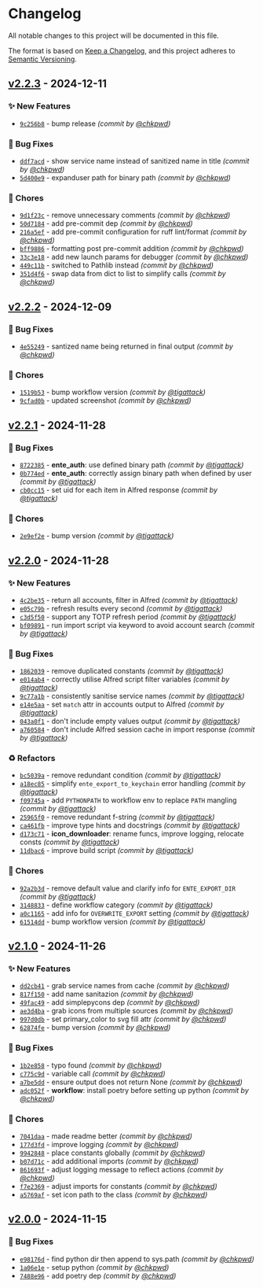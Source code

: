 # Changelog
All notable changes to this project will be documented in this file.

The format is based on [Keep a Changelog](https://keepachangelog.com/en/1.0.0/),
and this project adheres to [Semantic Versioning](https://semver.org/spec/v2.0.0.html).

## [v2.2.3] - 2024-12-11
### :sparkles: New Features
- [`9c256b8`](https://github.com/chkpwd/alfred-ente-auth/commit/9c256b8a249be6c21afe53276e1ae61cac452a95) - bump release *(commit by [@chkpwd](https://github.com/chkpwd))*

### :bug: Bug Fixes
- [`ddf7acd`](https://github.com/chkpwd/alfred-ente-auth/commit/ddf7acda15324e3637235c8d7c09d8824b04fe3b) - show service name instead of sanitized name in title *(commit by [@chkpwd](https://github.com/chkpwd))*
- [`5d400e9`](https://github.com/chkpwd/alfred-ente-auth/commit/5d400e9e0cc8f5b97f69d1c2b6804de212891acd) - expanduser path for binary path *(commit by [@chkpwd](https://github.com/chkpwd))*

### :wrench: Chores
- [`9d1f23c`](https://github.com/chkpwd/alfred-ente-auth/commit/9d1f23c8111ce10d50a3b178efef4229f6721acc) - remove unnecessary comments *(commit by [@chkpwd](https://github.com/chkpwd))*
- [`50d7184`](https://github.com/chkpwd/alfred-ente-auth/commit/50d718412d455f22fa13957d206911d17c3273ef) - add pre-commit dep *(commit by [@chkpwd](https://github.com/chkpwd))*
- [`216a5ef`](https://github.com/chkpwd/alfred-ente-auth/commit/216a5ef01a1f2c7551325a7eee4d05d9d7bc90b3) - add pre-commit configuration for ruff lint/format *(commit by [@chkpwd](https://github.com/chkpwd))*
- [`bff9886`](https://github.com/chkpwd/alfred-ente-auth/commit/bff98867abf93bf52047dabfc578d74c8598731c) - formatting post pre-commit addition *(commit by [@chkpwd](https://github.com/chkpwd))*
- [`33c3e18`](https://github.com/chkpwd/alfred-ente-auth/commit/33c3e18e8dadf40c0ec842d6e648a1e86b02bd70) - add new launch params for debugger *(commit by [@chkpwd](https://github.com/chkpwd))*
- [`449c11b`](https://github.com/chkpwd/alfred-ente-auth/commit/449c11b2103f6822ac682667c7dc1c56e0360b36) - switched to Pathlib instead *(commit by [@chkpwd](https://github.com/chkpwd))*
- [`351d4f6`](https://github.com/chkpwd/alfred-ente-auth/commit/351d4f6d86617f92c8318d581888a78f84f9a7e6) - swap data from dict to list to simplify calls *(commit by [@chkpwd](https://github.com/chkpwd))*


## [v2.2.2] - 2024-12-09
### :bug: Bug Fixes
- [`4e55249`](https://github.com/chkpwd/alfred-ente-auth/commit/4e552497d626e6547968bc34da7bb8ac3f5e7ac7) - santized name being returned in final output *(commit by [@chkpwd](https://github.com/chkpwd))*

### :wrench: Chores
- [`1519b53`](https://github.com/chkpwd/alfred-ente-auth/commit/1519b537e15a5474a6566001c1e4e798ee57e7a4) - bump workflow version *(commit by [@tigattack](https://github.com/tigattack))*
- [`9cfad0b`](https://github.com/chkpwd/alfred-ente-auth/commit/9cfad0bce5dfd25bb72ed4f831b000fde80526a3) - updated screenshot *(commit by [@chkpwd](https://github.com/chkpwd))*


## [v2.2.1] - 2024-11-28
### :bug: Bug Fixes
- [`8722385`](https://github.com/chkpwd/alfred-ente-auth/commit/872238505f61dcb399bb89595accd3dbcf32b0da) - **ente_auth**: use defined binary path *(commit by [@tigattack](https://github.com/tigattack))*
- [`0b774ed`](https://github.com/chkpwd/alfred-ente-auth/commit/0b774ed8436d777f54025335f75ab26d5dce705f) - **ente_auth**: correctly assign binary path when defined by user *(commit by [@tigattack](https://github.com/tigattack))*
- [`cb0cc15`](https://github.com/chkpwd/alfred-ente-auth/commit/cb0cc159dce8ce8b5faebeb101c41e17cbe67c99) - set uid for each item in Alfred response *(commit by [@tigattack](https://github.com/tigattack))*

### :wrench: Chores
- [`2e9ef2e`](https://github.com/chkpwd/alfred-ente-auth/commit/2e9ef2ea526415f9b98ca18ab1f68c7e4f4b4fdd) - bump version *(commit by [@tigattack](https://github.com/tigattack))*


## [v2.2.0] - 2024-11-28
### :sparkles: New Features
- [`4c2be35`](https://github.com/chkpwd/alfred-ente-auth/commit/4c2be35137cd6cc6054c0750d2473b16eeef34ce) - return all accounts, filter in Alfred *(commit by [@tigattack](https://github.com/tigattack))*
- [`e05c79b`](https://github.com/chkpwd/alfred-ente-auth/commit/e05c79b8c6687ec3803da79cce3f665e3dc8819a) - refresh results every second *(commit by [@tigattack](https://github.com/tigattack))*
- [`c3d5f50`](https://github.com/chkpwd/alfred-ente-auth/commit/c3d5f5094781089e897349536775b9be0b11f64d) - support any TOTP refresh period *(commit by [@tigattack](https://github.com/tigattack))*
- [`bf09891`](https://github.com/chkpwd/alfred-ente-auth/commit/bf0989133d66e8f0868bf24f31ff7e0a1bdd6d13) - run import script via keyword to avoid account search *(commit by [@tigattack](https://github.com/tigattack))*

### :bug: Bug Fixes
- [`1862039`](https://github.com/chkpwd/alfred-ente-auth/commit/1862039abe7b8e7ca16e9482deae3c5449689238) - remove duplicated constants *(commit by [@tigattack](https://github.com/tigattack))*
- [`e014ab4`](https://github.com/chkpwd/alfred-ente-auth/commit/e014ab49eaa0cbde90a6cade16ae80c0180f675c) - correctly utilise Alfred script filter variables *(commit by [@tigattack](https://github.com/tigattack))*
- [`9c77a1b`](https://github.com/chkpwd/alfred-ente-auth/commit/9c77a1b62a91902dd018fc890cbf4f20bfc9a00c) - consistently sanitise service names *(commit by [@tigattack](https://github.com/tigattack))*
- [`e14e5aa`](https://github.com/chkpwd/alfred-ente-auth/commit/e14e5aa2f0e59000a86d86b79022f1619992c76d) - set `match` attr in accounts output to Alfred *(commit by [@tigattack](https://github.com/tigattack))*
- [`043a0f1`](https://github.com/chkpwd/alfred-ente-auth/commit/043a0f1482ba617dcc291517ff223e46d4cced01) - don't include empty values output *(commit by [@tigattack](https://github.com/tigattack))*
- [`a760584`](https://github.com/chkpwd/alfred-ente-auth/commit/a76058447ab65240367eade614a8bf2d5c57ca9d) - don't include Alfred session cache in import response *(commit by [@tigattack](https://github.com/tigattack))*

### :recycle: Refactors
- [`bc5039a`](https://github.com/chkpwd/alfred-ente-auth/commit/bc5039a4b203b05348655a4a87f3fc147b0ecd07) - remove redundant condition *(commit by [@tigattack](https://github.com/tigattack))*
- [`a18ec85`](https://github.com/chkpwd/alfred-ente-auth/commit/a18ec85781ed5549e8651e9123a425b839789ae3) - simplify `ente_export_to_keychain` error handling *(commit by [@tigattack](https://github.com/tigattack))*
- [`f09745a`](https://github.com/chkpwd/alfred-ente-auth/commit/f09745a2326b42418e1f39d23519ff3278209d79) - add `PYTHONPATH` to workflow env to replace `PATH` mangling *(commit by [@tigattack](https://github.com/tigattack))*
- [`25965f0`](https://github.com/chkpwd/alfred-ente-auth/commit/25965f0dc5fcf74ea89b1b6db37ac03fe8525e3a) - remove redundant f-string *(commit by [@tigattack](https://github.com/tigattack))*
- [`ca461fb`](https://github.com/chkpwd/alfred-ente-auth/commit/ca461fb92ae38e55f225aee8f744d1ecb7d0e0b2) - improve type hints and docstrings *(commit by [@tigattack](https://github.com/tigattack))*
- [`d173c71`](https://github.com/chkpwd/alfred-ente-auth/commit/d173c71fe7c59a317a2fca31dbb531530e976867) - **icon_downloader**: rename funcs, improve logging, relocate consts *(commit by [@tigattack](https://github.com/tigattack))*
- [`11dbac6`](https://github.com/chkpwd/alfred-ente-auth/commit/11dbac63a87e3aa68aa13523a7d3d79369de95f2) - improve build script *(commit by [@tigattack](https://github.com/tigattack))*

### :wrench: Chores
- [`92a2b3d`](https://github.com/chkpwd/alfred-ente-auth/commit/92a2b3dc6e10eb560e76df488a5f354edbfe7ecd) - remove default value and clarify info for `ENTE_EXPORT_DIR` *(commit by [@tigattack](https://github.com/tigattack))*
- [`3148833`](https://github.com/chkpwd/alfred-ente-auth/commit/3148833a4f174f92303649a8bf63a22fedf6a056) - define workflow category *(commit by [@tigattack](https://github.com/tigattack))*
- [`a0c1165`](https://github.com/chkpwd/alfred-ente-auth/commit/a0c11658f3edea9fe79df18a3192b46644187b78) - add info for `OVERWRITE_EXPORT` setting *(commit by [@tigattack](https://github.com/tigattack))*
- [`61514dd`](https://github.com/chkpwd/alfred-ente-auth/commit/61514dd4b77fa579e8d1e9d3de98f26342502c24) - bump workflow version *(commit by [@tigattack](https://github.com/tigattack))*


## [v2.1.0] - 2024-11-26
### :sparkles: New Features
- [`dd2cb41`](https://github.com/chkpwd/alfred-ente-auth/commit/dd2cb410d529cdc17008dc8cf756a432890b5eb6) - grab service names from cache *(commit by [@chkpwd](https://github.com/chkpwd))*
- [`817f150`](https://github.com/chkpwd/alfred-ente-auth/commit/817f15023b2b0a42d06a9f5f1455867473871513) - add name sanitazion *(commit by [@chkpwd](https://github.com/chkpwd))*
- [`49fac49`](https://github.com/chkpwd/alfred-ente-auth/commit/49fac494f409751ed5a47354dec69c06dc63e2d1) - add simplepycons dep *(commit by [@chkpwd](https://github.com/chkpwd))*
- [`ae3d4ba`](https://github.com/chkpwd/alfred-ente-auth/commit/ae3d4ba2b1cb8e5d18f57adfe61fd7507d3c86e7) - grab icons from multiple sources *(commit by [@chkpwd](https://github.com/chkpwd))*
- [`997d0db`](https://github.com/chkpwd/alfred-ente-auth/commit/997d0db6e59036afb8556adf397c045423641478) - set primary_color to svg fill attr *(commit by [@chkpwd](https://github.com/chkpwd))*
- [`62874fe`](https://github.com/chkpwd/alfred-ente-auth/commit/62874fefac00cf40a11c43d2a3ebfb1b6e747356) - bump version *(commit by [@chkpwd](https://github.com/chkpwd))*

### :bug: Bug Fixes
- [`1b2e858`](https://github.com/chkpwd/alfred-ente-auth/commit/1b2e85819874cce12b97e8b89c11bd0f06accd3e) - typo found *(commit by [@chkpwd](https://github.com/chkpwd))*
- [`c775c9d`](https://github.com/chkpwd/alfred-ente-auth/commit/c775c9dfcb402dbfc372c16ac3b00b5cb6f6ca23) - variable call *(commit by [@chkpwd](https://github.com/chkpwd))*
- [`a7be5dd`](https://github.com/chkpwd/alfred-ente-auth/commit/a7be5dda719afebd9dc61a5113439cfa202c24b6) - ensure output does not return None *(commit by [@chkpwd](https://github.com/chkpwd))*
- [`adc052f`](https://github.com/chkpwd/alfred-ente-auth/commit/adc052f584945f598378e6df003a57cbe87667f3) - **workflow**: install poetry before setting up python *(commit by [@chkpwd](https://github.com/chkpwd))*

### :wrench: Chores
- [`7041daa`](https://github.com/chkpwd/alfred-ente-auth/commit/7041daa57812970920364eeee0b0b43cfdcfdc26) - made readme better *(commit by [@chkpwd](https://github.com/chkpwd))*
- [`177d3fd`](https://github.com/chkpwd/alfred-ente-auth/commit/177d3fd521fe3487cd7e7b25b96309d82b093fac) - improve logging *(commit by [@chkpwd](https://github.com/chkpwd))*
- [`9942848`](https://github.com/chkpwd/alfred-ente-auth/commit/9942848f149694694e6dc7c829848fd07d57be0e) - place constants globally *(commit by [@chkpwd](https://github.com/chkpwd))*
- [`b07d71c`](https://github.com/chkpwd/alfred-ente-auth/commit/b07d71cdd5793caa0310e0db3e2f1fb1ff15a0b5) - add additional imports *(commit by [@chkpwd](https://github.com/chkpwd))*
- [`861693f`](https://github.com/chkpwd/alfred-ente-auth/commit/861693f5764c550cf6fbe2936e11ff1beefddffb) - adjust logging message to reflect actions *(commit by [@chkpwd](https://github.com/chkpwd))*
- [`f7e2369`](https://github.com/chkpwd/alfred-ente-auth/commit/f7e23691cfd8e5059ddb33ee67a3fa237dbef7b8) - adjust imports for constants *(commit by [@chkpwd](https://github.com/chkpwd))*
- [`a5769af`](https://github.com/chkpwd/alfred-ente-auth/commit/a5769afc44a7e3b2094051aaa7a7a628220f9c55) - set icon path to the class *(commit by [@chkpwd](https://github.com/chkpwd))*


## [v2.0.0] - 2024-11-15
### :bug: Bug Fixes
- [`e98176d`](https://github.com/chkpwd/alfred-ente-auth/commit/e98176d84cbe49e9353571e1fefa570c5317c0ba) - find python dir then append to sys.path *(commit by [@chkpwd](https://github.com/chkpwd))*
- [`1a06e1e`](https://github.com/chkpwd/alfred-ente-auth/commit/1a06e1e39755676e312539b2d7d48323e5e7da99) - setup python *(commit by [@chkpwd](https://github.com/chkpwd))*
- [`7488e96`](https://github.com/chkpwd/alfred-ente-auth/commit/7488e96dd6a3405d45147c42d3f25b2ac94be48b) - add poetry dep *(commit by [@chkpwd](https://github.com/chkpwd))*

[v2.0.0]: https://github.com/chkpwd/alfred-ente-auth/compare/latest...v2.0.0
[v2.1.0]: https://github.com/chkpwd/alfred-ente-auth/compare/v2.0.0...v2.1.0
[v2.2.0]: https://github.com/chkpwd/alfred-ente-auth/compare/v2.1.0...v2.2.0
[v2.2.1]: https://github.com/chkpwd/alfred-ente-auth/compare/v2.2.0...v2.2.1
[v2.2.2]: https://github.com/chkpwd/alfred-ente-auth/compare/v2.2.1...v2.2.2
[v2.2.3]: https://github.com/chkpwd/alfred-ente-auth/compare/v2.2.2...v2.2.3
